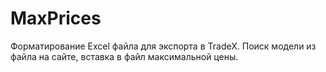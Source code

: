 # MaxPrices
Форматирование Excel файла для экспорта в TradeX.
Поиск модели из файла на сайте, вставка в файл максимальной цены.
